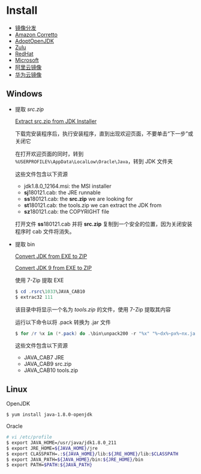 # Install

- [镜像分发](https://www.injdk.cn/)
- [Amazon Corretto](https://aws.amazon.com/cn/corretto/)
- [AdoptOpenJDK](https://adoptopenjdk.net/)
- [Zulu](https://www.azul.com/downloads/)
- [RedHat](https://developers.redhat.com/products/openjdk/download)
- [Microsoft](https://www.microsoft.com/openjdk)
- [阿里云镜像](https://www.kagura.me/dev/20200424112618.html)
- [华为云镜像](https://repo.huaweicloud.com/java/jdk/)

## Windows

- 提取 *src.zip*

  [Extract src.zip from JDK Installer](https://bgasparotto.com/extract-src-zip-jdk-installer)

  下载完安装程序后，执行安装程序，直到出现欢迎页面，不要单击“下一步”或关闭它

  在打开欢迎页面的同时，转到 `%USERPROFILE%\AppData\LocalLow\Oracle\Java`，转到 JDK 文件夹

  这些文件包含以下资源
  
  - jdk1.8.0_12164.msi: the MSI installer
  - **sj**180121.cab: the JRE runnable
  - **ss**180121.cab: the **src.zip** we are looking for
  - **st**180121.cab: the tools.zip we can extract the JDK from
  - **sz**180121.cab: the COPYRIGHT file
  
  打开文件 **ss**180121.cab 并将 **src.zip** 复制到一个安全的位置，因为关闭安装程序时 cab 文件将消失。

- 提取 bin

  [Convert JDK from EXE to ZIP](https://bgasparotto.com/convert-jdk-exe-zip)

  [Convert JDK 9 from EXE to ZIP](https://bgasparotto.com/convert-jdk-9-exe-zip)
  
  使用 7-Zip 提取 EXE
  
  ```powershell
  $ cd .rsrc\1033\JAVA_CAB10
  $ extrac32 111
  ```
  
  该目录中将显示一个名为 *tools.zip* 的文件，使用 7-Zip 提取其内容
  
  运行以下命令以将 .pack 转换为 .jar 文件
  
  ```powershell
  $ for /r %x in (*.pack) do .\bin\unpack200 -r "%x" "%~dx%~px%~nx.jar"
  ```
  
  这些文件包含以下资源
  
  - JAVA_CAB7 JRE
  - JAVA_CAB9 src.zip
  - JAVA_CAB10 tools.zip

## Linux

OpenJDK

```bash
$ yum install java-1.8.0-openjdk
```

Oracle

```bash
# vi /etc/profile
$ export JAVA_HOME=/usr/java/jdk1.8.0_211
$ export JRE_HOME=${JAVA_HOME}/jre
$ export CLASSPATH=.:${JAVA_HOME}/lib:${JRE_HOME}/lib:$CLASSPATH
$ export JAVA_PATH=${JAVA_HOME}/bin:${JRE_HOME}/bin
$ export PATH=$PATH:${JAVA_PATH}
```


